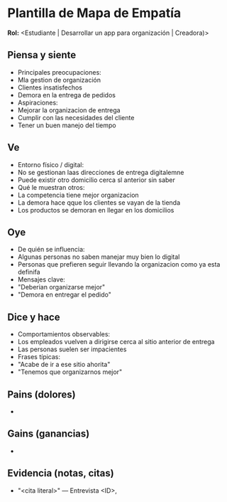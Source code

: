 # Plantilla de Mapa de Empatía
**Rol:** \<Estudiante | Desarrollar un app para organización | Creadora)>

## Piensa y siente
- Principales preocupaciones:
- Mla gestion de organización
- Clientes insatisfechos
- Demora en la entrega de pedidos              
- Aspiraciones:
- Mejorar la organizacion de entrega
- Cumplir con las necesidades del cliente
- Tener un buen manejo del tiempo

## Ve
- Entorno físico / digital:
- No se gestionan laas direcciones de entrega digitalemne
- Puede existir otro domicilio cerca sl anterior sin saber
- Qué le muestran otros:
- La competencia tiene mejor organizacion
- La demora hace qque los clientes se vayan de la tienda
- Los productos se demoran en llegar en los domicilios

## Oye
- De quién se influencia:
- Algunas personas no saben manejar muy bien lo digital
- Personas que prefieren seguir llevando la organizacion como ya esta definifa
- Mensajes clave:
- "Deberian organizarse mejor"
- "Demora en entregar el pedido"

## Dice y hace
- Comportamientos observables:
- Los empleados vuelven a dirigirse cerca al sitio anterior de entrega
- Las personas suelen ser impacientes
- Frases típicas:
- "Acabe de ir a ese sitio ahorita"
- "Tenemos que organizarnos mejor"

## Pains (dolores)
- 

## Gains (ganancias)
- 

## Evidencia (notas, citas)
- "\<cita literal>" — Entrevista \<ID>, <fecha>
